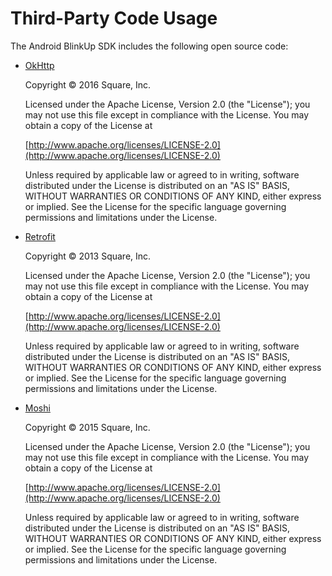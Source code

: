 # Third-Party Code Usage #

The Android BlinkUp SDK includes the following open source code:

- [OkHttp](http://square.github.io/okhttp/)

    Copyright &copy; 2016 Square, Inc.

    Licensed under the Apache License, Version 2.0 (the "License"); you may not use this file except in compliance with the License. You may obtain a copy of the License at

    [http://www.apache.org/licenses/LICENSE-2.0](http://www.apache.org/licenses/LICENSE-2.0)

    Unless required by applicable law or agreed to in writing, software distributed under the License is distributed on an "AS IS" BASIS, WITHOUT WARRANTIES OR CONDITIONS OF ANY KIND, either express or implied. See the License for the specific language governing permissions and limitations under the License.

- [Retrofit](http://square.github.io/retrofit/)

    Copyright &copy; 2013 Square, Inc.

    Licensed under the Apache License, Version 2.0 (the "License"); you may not use this file except in compliance with the License. You may obtain a copy of the License at

    [http://www.apache.org/licenses/LICENSE-2.0](http://www.apache.org/licenses/LICENSE-2.0)

    Unless required by applicable law or agreed to in writing, software distributed under the License is distributed on an "AS IS" BASIS, WITHOUT WARRANTIES OR CONDITIONS OF ANY KIND, either express or implied. See the License for the specific language governing permissions and limitations under the License.

- [Moshi](https://github.com/square/moshi)

    Copyright &copy; 2015 Square, Inc.

    Licensed under the Apache License, Version 2.0 (the "License"); you may not use this file except in compliance with the License. You may obtain a copy of the License at

    [http://www.apache.org/licenses/LICENSE-2.0](http://www.apache.org/licenses/LICENSE-2.0)

    Unless required by applicable law or agreed to in writing, software distributed under the License is distributed on an "AS IS" BASIS, WITHOUT WARRANTIES OR CONDITIONS OF ANY KIND, either express or implied. See the License for the specific language governing permissions and limitations under the License.
